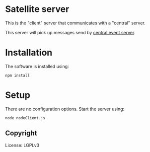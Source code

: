 # Satellite server

This is the "client" server that communicates with a "central" server.

This server will pick up messages send by [central event server](https://github.com/IlhanDelic/central-event-server).


# Installation

The software is installed using:

    npm install

# Setup

There are no configuration options. Start the server using:

    node nodeClient.js

## Copyright

License: LGPLv3
